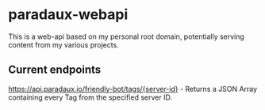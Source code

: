 # paradaux-webapi

This is a web-api based on my personal root domain, potentially serving content from my various projects.


## Current endpoints

https://api.paradaux.io/friendly-bot/tags/{server-id} - Returns a JSON Array containing every Tag from the specified server ID.
